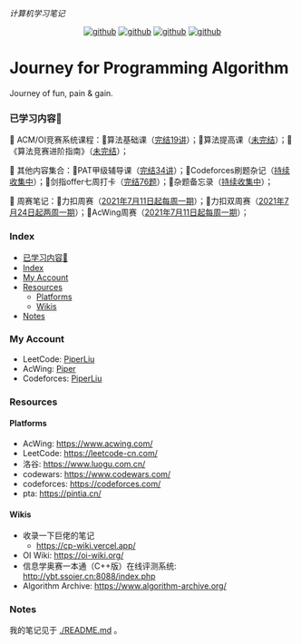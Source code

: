*计算机学习笔记*

<p align="center">
  <a href="https://github.com/PiperLiu/CS-courses-notes"><img src="https://img.shields.io/badge/计算机笔记-github-blue.svg" alt="github"></a>
  <a href="https://github.com/PiperLiu/front-end-notes"><img src="https://img.shields.io/badge/前端笔记-github-pink.svg" alt="github"></a>
  <a href="https://github.com/PiperLiu/back-end-notes"><img src="https://img.shields.io/badge/后端笔记-github-marron.svg" alt="github"></a>
  <a href="https://github.com/PiperLiu/ACMOI_Journey"><img src="https://img.shields.io/badge/算法笔记-github-green.svg" alt="github"></a>
</p>

# Journey for Programming Algorithm
Journey of fun, pain & gain.

### 已学习内容🍭

🍟 ACM/OI竞赛系统课程：🍖算法基础课（[完结19讲](./acwings/算法基础课/README.md)）；🍩算法提高课（[未完结](./acwings/算法提高课/README.md)）；🎂《算法竞赛进阶指南》（[未完结](./acwings/《算法竞赛进阶指南》/README.md)）；

🥗 其他内容集合：🌯PAT甲级辅导课（[完结34讲](./acwings/PAT甲级辅导课/README.md)）；🥪Codeforces刷题杂记（[持续收集中](./codeforces/README.md)）；🌮剑指offer七周打卡（[完结76题](./acwings/offers/README.md)）；🥙杂题备忘录（[持续收集中](./etc/README.md)）；

🤸‍ 周赛笔记：🚵‍力扣周赛（[2021年7月11日起每周一期](./leetcode/README.md)）；🤾‍力扣双周赛（[2021年7月24日起两周一期](./leetcode_double/README.md)）；🤹‍AcWing周赛（[2021年7月11日起每周一期](./acwings/acwing/README.md)）；

### Index

<!-- @import "[TOC]" {cmd="toc" depthFrom=3 depthTo=4 orderedList=false} -->

<!-- code_chunk_output -->

- [已学习内容🍭](#已学习内容)
- [Index](#index)
- [My Account](#my-account)
- [Resources](#resources)
  - [Platforms](#platforms)
  - [Wikis](#wikis)
- [Notes](#notes)

<!-- /code_chunk_output -->


### My Account
- LeetCode: [PiperLiu](https://leetcode-cn.com/u/piper-2/)
- AcWing: [Piper](https://www.acwing.com/user/myspace/index/93106/)
- Codeforces: [PiperLiu](https://codeforces.com/profile/PiperLiu)

### Resources
#### Platforms
- AcWing: https://www.acwing.com/
- LeetCode: https://leetcode-cn.com/
- 洛谷: https://www.luogu.com.cn/
- codewars: https://www.codewars.com/
- codeforces: https://codeforces.com/
- pta: https://pintia.cn/

#### Wikis
- 收录一下巨佬的笔记
  - https://cp-wiki.vercel.app/
- OI Wiki: https://oi-wiki.org/
- 信息学奥赛一本通（C++版）在线评测系统: http://ybt.ssoier.cn:8088/index.php
- Algorithm Archive: https://www.algorithm-archive.org/

### Notes
我的笔记见于 [./README.md](./README.md) 。


